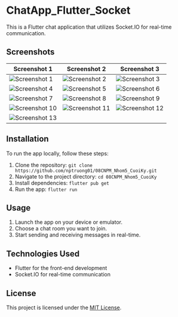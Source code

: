 # ChatApp_Flutter_Socket

This is a Flutter chat application that utilizes Socket.IO for real-time communication.

## Screenshots

| Screenshot 1 | Screenshot 2 | Screenshot 3 |
|--------------|--------------|--------------|
| ![Screenshot 1](https://github.com/nptruong01/08CNPM_Nhom5_CuoiKy/assets/113322089/6a1394d0-2670-4b14-8a61-88ae3ff6fa3d) | ![Screenshot 2](https://github.com/nptruong01/08CNPM_Nhom5_CuoiKy/assets/113322089/3ac83071-87a6-49f3-9c3d-9f51252efd0f) | ![Screenshot 3](https://github.com/nptruong01/08CNPM_Nhom5_CuoiKy/assets/113322089/e5371028-8fb1-46d0-8107-cf70ad889907) |
| ![Screenshot 4](https://github.com/nptruong01/08CNPM_Nhom5_CuoiKy/assets/113322089/b265c5d5-aa34-4f8d-9f72-cc2a429eb042) | ![Screenshot 5](https://github.com/nptruong01/08CNPM_Nhom5_CuoiKy/assets/113322089/4c6ec822-b5b4-4ebe-bf88-aabbfc582a9a) | ![Screenshot 6](https://github.com/nptruong01/08CNPM_Nhom5_CuoiKy/assets/113322089/03f5720e-26e6-43bd-98ae-40fbac9890eb) |
| ![Screenshot 7](https://github.com/nptruong01/08CNPM_Nhom5_CuoiKy/assets/113322089/921461bd-fcd9-4869-bb4f-64cbb8a6bcd9) | ![Screenshot 8](https://github.com/nptruong01/08CNPM_Nhom5_CuoiKy/assets/113322089/87c38535-f3f2-41ed-a703-0a1bada6aaad) | ![Screenshot 9](https://github.com/nptruong01/08CNPM_Nhom5_CuoiKy/assets/113322089/f3169bd7-c12c-4d36-9976-c7fc8ad45868) |
| ![Screenshot 10](https://github.com/nptruong01/08CNPM_Nhom5_CuoiKy/assets/113322089/80281dc6-1d1c-4da1-a017-54f68cafbd30) | ![Screenshot 11](https://github.com/nptruong01/08CNPM_Nhom5_CuoiKy/assets/113322089/3b3b9f98-babd-482f-9a32-bd90e899434d) | ![Screenshot 12](https://github.com/nptruong01/08CNPM_Nhom5_CuoiKy/assets/113322089/b30d59a9-95e1-42a6-9012-38a51a6c1072) |
| ![Screenshot 13](https://github.com/nptruong01/08CNPM_Nhom5_CuoiKy/assets/113322089/34601ca5-0564-49a2-ba66-35bc62113fd5) | | |

## Installation

To run the app locally, follow these steps:

1. Clone the repository: `git clone https://github.com/nptruong01/08CNPM_Nhom5_CuoiKy.git`
2. Navigate to the project directory: `cd 08CNPM_Nhom5_CuoiKy`
3. Install dependencies: `flutter pub get`
4. Run the app: `flutter run`

## Usage

1. Launch the app on your device or emulator.
2. Choose a chat room you want to join.
3. Start sending and receiving messages in real-time.

## Technologies Used

- Flutter for the front-end development
- Socket.IO for real-time communication

## License

This project is licensed under the [MIT License](LICENSE).
